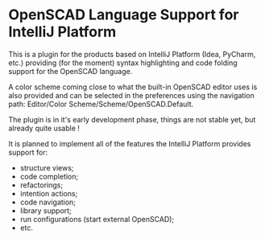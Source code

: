 
# OpenSCAD Language Support for IntelliJ Platform

This is a plugin for the products based on IntelliJ Platform (Idea, PyCharm, etc.) providing (for the moment) syntax highlighting and code folding support for the OpenSCAD language.

A color scheme coming close to what the built-in OpenSCAD editor uses is also provided and can be selected in the preferences using the navigation path: Editor/Color Scheme/Scheme/OpenSCAD.Default.

The plugin is in it's early development phase, things are not stable yet, but already quite usable !

It is planned to implement all of the features the IntelliJ Platform provides support for:
* structure views;
* code completion;
* refactorings;
* intention actions;
* code navigation;
* library support;
* run configurations (start external OpenSCAD);
* etc.

